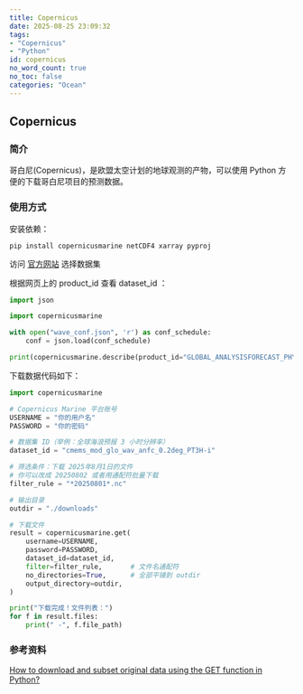 ```yaml
---
title: Copernicus
date: 2025-08-25 23:09:32
tags:
- "Copernicus"
- "Python"
id: copernicus
no_word_count: true
no_toc: false
categories: "Ocean"
---
```


## Copernicus

### 简介

哥白尼(Copernicus)，是欧盟太空计划的地球观测的产物，可以使用 Python 方便的下载哥白尼项目的预测数据。

### 使用方式

安装依赖：

```text
pip install copernicusmarine netCDF4 xarray pyproj
```

访问 [官方网站](https://data.marine.copernicus.eu/products) 选择数据集

根据网页上的 product_id 查看 dataset_id ：

```python
import json

import copernicusmarine

with open("wave_conf.json", 'r') as conf_schedule:
    conf = json.load(conf_schedule)

print(copernicusmarine.describe(product_id="GLOBAL_ANALYSISFORECAST_PHY_001_024", disable_progress_bar=True))

```

下载数据代码如下：

```python
import copernicusmarine

# Copernicus Marine 平台账号
USERNAME = "你的用户名"
PASSWORD = "你的密码"

# 数据集 ID（举例：全球海浪预报 3 小时分辨率）
dataset_id = "cmems_mod_glo_wav_anfc_0.2deg_PT3H-i"

# 筛选条件：下载 2025年8月1日的文件
# 你可以改成 20250802 或者用通配符批量下载
filter_rule = "*20250801*.nc"

# 输出目录
outdir = "./downloads"

# 下载文件
result = copernicusmarine.get(
    username=USERNAME,
    password=PASSWORD,
    dataset_id=dataset_id,
    filter=filter_rule,       # 文件名通配符
    no_directories=True,      # 全部平铺到 outdir
    output_directory=outdir,
)

print("下载完成！文件列表：")
for f in result.files:
    print(" -", f.file_path)
```

### 参考资料

[How to download and subset original data using the GET function in Python?](https://help.marine.copernicus.eu/en/articles/9730123-how-to-download-and-subset-original-data-using-the-get-function-in-python)
